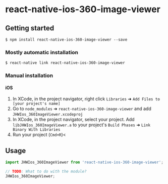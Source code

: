 
# react-native-ios-360-image-viewer

## Getting started

`$ npm install react-native-ios-360-image-viewer --save`

### Mostly automatic installation

`$ react-native link react-native-ios-360-image-viewer`

### Manual installation


#### iOS

1. In XCode, in the project navigator, right click `Libraries` ➜ `Add Files to [your project's name]`
2. Go to `node_modules` ➜ `react-native-ios-360-image-viewer` and add `JHWIos_360ImageViewer.xcodeproj`
3. In XCode, in the project navigator, select your project. Add `libJHWIos_360ImageViewer.a` to your project's `Build Phases` ➜ `Link Binary With Libraries`
4. Run your project (`Cmd+R`)<


## Usage
```javascript
import JHWIos_360ImageViewer from 'react-native-ios-360-image-viewer';

// TODO: What to do with the module?
JHWIos_360ImageViewer;
```
  